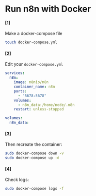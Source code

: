 # Run n8n with Docker


#### [1]
Make a docker-compose file

```bash
touch docker-compose.yml
```


#### [2]
Edit your `docker-compose.yml`

```yml
services:
  n8n:
    image: n8nio/n8n
    container_name: n8n
    ports:
      - "5678:5678"
    volumes:
      - n8n_data:/home/node/.n8n
    restart: unless-stopped

volumes:
  n8n_data:
```


#### [3]
Then recreate the container:

```bash
sudo docker-compose down -v
sudo docker-compose up -d
```

#### [4]
Check logs:

```bash
sudo docker-compose logs -f
```
